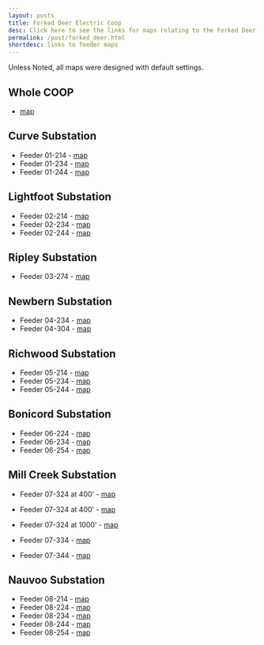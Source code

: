 ```yaml
---
layout: posts
title: Forked Deer Electric Coop
desc: Click here to see the links for maps relating to the Forked Deer Coop.  This is organized by substation/feeders. 
permalink: /post/forked_deer.html
shortdesc: links to feeder maps
---
```


Unless Noted, all maps were designed with default settings.

Whole COOP
----------
* [map](/coop/forked_deer/coop.html)

Curve Substation
--------------
* Feeder 01-214 - [map](/coop/forked_deer/s01_f214.html)
* Feeder 01-234 - [map](/coop/forked_deer/s01_f234.html)
* Feeder 01-244 - [map](/coop/forked_deer/s01_f244.html)

Lightfoot Substation
--------------
* Feeder 02-214 - [map](/coop/forked_deer/s02_f214.html)
* Feeder 02-234 - [map](/coop/forked_deer/s02_f234.html)
* Feeder 02-244 - [map](/coop/forked_deer/s02_f244.html)

Ripley Substation
--------------
* Feeder 03-274 - [map](/coop/forked_deer/s03_f274.html)

Newbern Substation
--------------
* Feeder 04-234 - [map](/coop/forked_deer/s04_f234.html)
* Feeder 04-304 - [map](/coop/forked_deer/s04_f304.html)

Richwood Substation
--------------
* Feeder 05-214 - [map](/coop/forked_deer/s05_f214.html)
* Feeder 05-234 - [map](/coop/forked_deer/s05_f234.html)
* Feeder 05-244 - [map](/coop/forked_deer/s05_f244.html)

Bonicord Substation
--------------
* Feeder 06-224 - [map](/coop/forked_deer/s06_f224.html)
* Feeder 06-234 - [map](/coop/forked_deer/s06_f234.html)
* Feeder 06-254 - [map](/coop/forked_deer/s06_f254.html)

Mill Creek Substation
--------------
* Feeder 07-324 at 400' - [map](/coop/forked_deer/s07_f324_400.html)
* Feeder 07-324 at 400' - [map](/coop/forked_deer/s07_f324.html)
* Feeder 07-324 at 1000' - [map](/coop/forked_deer/s07_f324_1000.html)

* Feeder 07-334 - [map](/coop/forked_deer/s07_f334.html)
* Feeder 07-344 - [map](/coop/forked_deer/s07_f344.html)

Nauvoo Substation
--------------
* Feeder 08-214 - [map](/coop/forked_deer/s08_f214.html)
* Feeder 08-224 - [map](/coop/forked_deer/s08_f224.html)
* Feeder 08-234 - [map](/coop/forked_deer/s08_f234.html)
* Feeder 08-244 - [map](/coop/forked_deer/s08_f244.html)
* Feeder 08-254 - [map](/coop/forked_deer/s08_f254.html)
